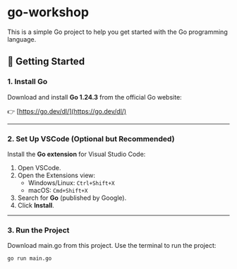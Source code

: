 # go-workshop

This is a simple Go project to help you get started with the Go programming language.

## 🚀 Getting Started

### 1. Install Go

Download and install **Go 1.24.3** from the official Go website:

👉 [https://go.dev/dl/](https://go.dev/dl/)

---

### 2. Set Up VSCode (Optional but Recommended)

Install the **Go extension** for Visual Studio Code:

1. Open VSCode.
2. Open the Extensions view:
   - Windows/Linux: `Ctrl+Shift+X`
   - macOS: `Cmd+Shift+X`
3. Search for **Go** (published by Google).
4. Click **Install**.

---

### 3. Run the Project

Download main.go from this project.
Use the terminal to run the project:

```bash
go run main.go 